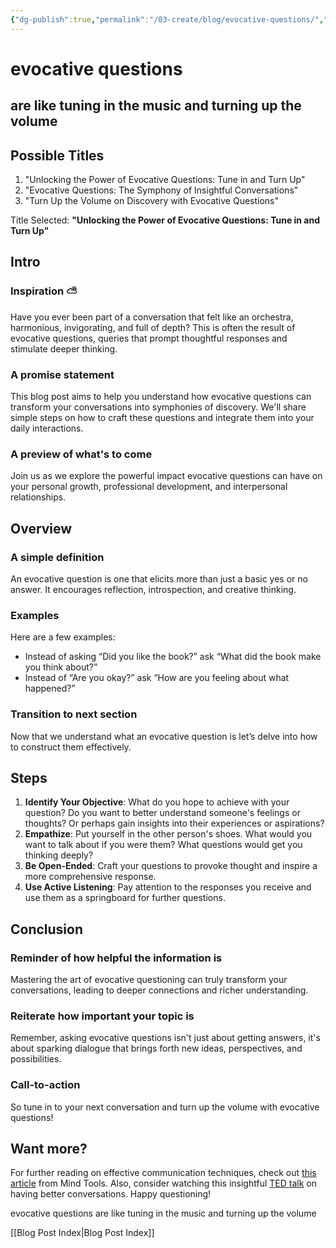 ```yaml
---
{"dg-publish":true,"permalink":"/03-create/blog/evocative-questions/","tags":["questions"]}
---
```





# evocative questions 
## are like tuning in the music and turning up the volume



## Possible Titles
1. "Unlocking the Power of Evocative Questions: Tune in and Turn Up"
2. "Evocative Questions: The Symphony of Insightful Conversations"
3. "Turn Up the Volume on Discovery with Evocative Questions"

Title Selected: **"Unlocking the Power of Evocative Questions: Tune in and Turn Up"**

## Intro
### Inspiration ⛅
Have you ever been part of a conversation that felt like an orchestra, harmonious, invigorating, and full of depth? This is often the result of evocative questions, queries that prompt thoughtful responses and stimulate deeper thinking.

### A promise statement
This blog post aims to help you understand how evocative questions can transform your conversations into symphonies of discovery. We'll share simple steps on how to craft these questions and integrate them into your daily interactions.

### A preview of what's to come
Join us as we explore the powerful impact evocative questions can have on your personal growth, professional development, and interpersonal relationships.

## Overview
### A simple definition
An evocative question is one that elicits more than just a basic yes or no answer. It encourages reflection, introspection, and creative thinking.

### Examples 
Here are a few examples:
* Instead of asking “Did you like the book?” ask “What did the book make you think about?” 
* Instead of “Are you okay?” ask “How are you feeling about what happened?”

### Transition to next section 
Now that we understand what an evocative question is let’s delve into how to construct them effectively.

## Steps 
1. **Identify Your Objective**: What do you hope to achieve with your question? Do you want to better understand someone's feelings or thoughts? Or perhaps gain insights into their experiences or aspirations?
2. **Empathize**: Put yourself in the other person's shoes. What would you want to talk about if you were them? What questions would get you thinking deeply?
3. **Be Open-Ended**: Craft your questions to provoke thought and inspire a more comprehensive response.
4. **Use Active Listening**: Pay attention to the responses you receive and use them as a springboard for further questions.

## Conclusion
### Reminder of how helpful the information is
Mastering the art of evocative questioning can truly transform your conversations, leading to deeper connections and richer understanding. 

### Reiterate how important your topic is
Remember, asking evocative questions isn't just about getting answers, it's about sparking dialogue that brings forth new ideas, perspectives, and possibilities.

### Call-to-action
So tune in to your next conversation and turn up the volume with evocative questions!

## Want more?
For further reading on effective communication techniques, check out [this article](https://www.mindtools.com/pages/article/newTMC_88.htm) from Mind Tools. Also, consider watching this insightful [TED talk](https://www.ted.com/talks/celeste_headlee_10_ways_to_have_a_better_conversation) on having better conversations. Happy questioning!




evocative questions are like tuning in the music and turning up the volume


[[Blog Post Index\|Blog Post Index]]
